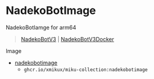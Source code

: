 # NadekoBotImage
NadekoBotIamge for arm64 <br>

> [NadekoBotV3](https://gitlab.com/Kwoth/nadekobot/-/tree/v3) | [NadekoBotV3Docker](https://gitlab.com/veovis/nadekobot/-/tree/v3-docker)


Image
* [nadekobotimage](https://github.com/xmikux/yolks/tree/master/java/8)
    * `ghcr.io/xmikux/miku-collection:nadekobotimage`
